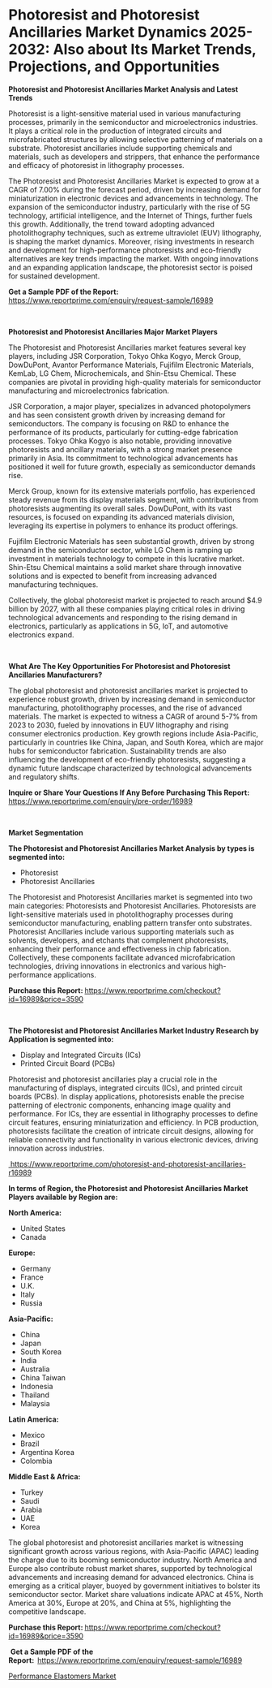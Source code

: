 <p><h1>Photoresist and Photoresist Ancillaries Market Dynamics 2025-2032: Also about Its Market Trends, Projections, and Opportunities</h1></p><p><strong>Photoresist and Photoresist Ancillaries Market Analysis and Latest Trends</strong></p>
<p><p>Photoresist is a light-sensitive material used in various manufacturing processes, primarily in the semiconductor and microelectronics industries. It plays a critical role in the production of integrated circuits and microfabricated structures by allowing selective patterning of materials on a substrate. Photoresist ancillaries include supporting chemicals and materials, such as developers and strippers, that enhance the performance and efficacy of photoresist in lithography processes.</p><p>The Photoresist and Photoresist Ancillaries Market is expected to grow at a CAGR of 7.00% during the forecast period, driven by increasing demand for miniaturization in electronic devices and advancements in technology. The expansion of the semiconductor industry, particularly with the rise of 5G technology, artificial intelligence, and the Internet of Things, further fuels this growth. Additionally, the trend toward adopting advanced photolithography techniques, such as extreme ultraviolet (EUV) lithography, is shaping the market dynamics. Moreover, rising investments in research and development for high-performance photoresists and eco-friendly alternatives are key trends impacting the market. With ongoing innovations and an expanding application landscape, the photoresist sector is poised for sustained development.</p></p>
<p><strong>Get a Sample PDF of the Report:&nbsp;</strong> <a href="https://www.reportprime.com/enquiry/request-sample/16989?utm_campaign=3291&utm_medium=2&utm_source=Github&utm_content=ia&utm_term=18032025&utm_id=photoresist-and-photoresist-ancillaries">https://www.reportprime.com/enquiry/request-sample/16989</a></p>
<p>&nbsp;</p>
<p><strong>Photoresist and Photoresist Ancillaries Major Market Players</strong></p>
<p><p>The Photoresist and Photoresist Ancillaries market features several key players, including JSR Corporation, Tokyo Ohka Kogyo, Merck Group, DowDuPont, Avantor Performance Materials, Fujifilm Electronic Materials, KemLab, LG Chem, Microchemicals, and Shin-Etsu Chemical. These companies are pivotal in providing high-quality materials for semiconductor manufacturing and microelectronics fabrication.</p><p>JSR Corporation, a major player, specializes in advanced photopolymers and has seen consistent growth driven by increasing demand for semiconductors. The company is focusing on R&D to enhance the performance of its products, particularly for cutting-edge fabrication processes. Tokyo Ohka Kogyo is also notable, providing innovative photoresists and ancillary materials, with a strong market presence primarily in Asia. Its commitment to technological advancements has positioned it well for future growth, especially as semiconductor demands rise.</p><p>Merck Group, known for its extensive materials portfolio, has experienced steady revenue from its display materials segment, with contributions from photoresists augmenting its overall sales. DowDuPont, with its vast resources, is focused on expanding its advanced materials division, leveraging its expertise in polymers to enhance its product offerings.</p><p>Fujifilm Electronic Materials has seen substantial growth, driven by strong demand in the semiconductor sector, while LG Chem is ramping up investment in materials technology to compete in this lucrative market. Shin-Etsu Chemical maintains a solid market share through innovative solutions and is expected to benefit from increasing advanced manufacturing techniques.</p><p>Collectively, the global photoresist market is projected to reach around $4.9 billion by 2027, with all these companies playing critical roles in driving technological advancements and responding to the rising demand in electronics, particularly as applications in 5G, IoT, and automotive electronics expand.</p></p>
<p>&nbsp;</p>
<p><strong>What Are The Key Opportunities For Photoresist and Photoresist Ancillaries Manufacturers?</strong></p>
<p><p>The global photoresist and photoresist ancillaries market is projected to experience robust growth, driven by increasing demand in semiconductor manufacturing, photolithography processes, and the rise of advanced materials. The market is expected to witness a CAGR of around 5-7% from 2023 to 2030, fueled by innovations in EUV lithography and rising consumer electronics production. Key growth regions include Asia-Pacific, particularly in countries like China, Japan, and South Korea, which are major hubs for semiconductor fabrication. Sustainability trends are also influencing the development of eco-friendly photoresists, suggesting a dynamic future landscape characterized by technological advancements and regulatory shifts.</p></p>
<p><strong>Inquire or Share Your Questions If Any Before Purchasing This Report:</strong> <a href="https://www.reportprime.com/enquiry/pre-order/16989?utm_campaign=3291&utm_medium=2&utm_source=Github&utm_content=ia&utm_term=18032025&utm_id=photoresist-and-photoresist-ancillaries">https://www.reportprime.com/enquiry/pre-order/16989</a></p>
<p>&nbsp;</p>
<p><strong>Market Segmentation</strong></p>
<p><strong>The Photoresist and Photoresist Ancillaries Market Analysis by types is segmented into:</strong></p>
<p><ul><li>Photoresist</li><li>Photoresist Ancillaries</li></ul></p>
<p><p>The Photoresist and Photoresist Ancillaries market is segmented into two main categories: Photoresists and Photoresist Ancillaries. Photoresists are light-sensitive materials used in photolithography processes during semiconductor manufacturing, enabling pattern transfer onto substrates. Photoresist Ancillaries include various supporting materials such as solvents, developers, and etchants that complement photoresists, enhancing their performance and effectiveness in chip fabrication. Collectively, these components facilitate advanced microfabrication technologies, driving innovations in electronics and various high-performance applications.</p></p>
<p><strong>Purchase this Report:&nbsp;</strong><a href="https://www.reportprime.com/checkout?id=16989&price=3590&utm_campaign=3291&utm_medium=2&utm_source=Github&utm_content=ia&utm_term=18032025&utm_id=photoresist-and-photoresist-ancillaries">https://www.reportprime.com/checkout?id=16989&price=3590</a></p>
<p>&nbsp;</p>
<p><strong>The Photoresist and Photoresist Ancillaries Market Industry Research by Application is segmented into:</strong></p>
<p><ul><li>Display and Integrated Circuits (ICs)</li><li>Printed Circuit Board (PCBs)</li></ul></p>
<p><p>Photoresist and photoresist ancillaries play a crucial role in the manufacturing of displays, integrated circuits (ICs), and printed circuit boards (PCBs). In display applications, photoresists enable the precise patterning of electronic components, enhancing image quality and performance. For ICs, they are essential in lithography processes to define circuit features, ensuring miniaturization and efficiency. In PCB production, photoresists facilitate the creation of intricate circuit designs, allowing for reliable connectivity and functionality in various electronic devices, driving innovation across industries.</p></p>
<p><a href="https://www.reportprime.com/photoresist-and-photoresist-ancillaries-r16989?utm_campaign=3291&utm_medium=2&utm_source=Github&utm_content=ia&utm_term=18032025&utm_id=photoresist-and-photoresist-ancillaries">&nbsp;https://www.reportprime.com/photoresist-and-photoresist-ancillaries-r16989</a></p>
<p><strong>In terms of Region, the Photoresist and Photoresist Ancillaries Market Players available by Region are:</strong></p>
<p>
    <p> <strong> North America: </strong>
        <ul>
            <li>United States</li>
            <li>Canada</li>
        </ul>
        </p> 
    <p> <strong> Europe: </strong>
        <ul>
            <li>Germany</li>
            <li>France</li>
            <li>U.K.</li>
            <li>Italy</li>
            <li>Russia</li>
        </ul>
        </p> 
    <p> <strong> Asia-Pacific: </strong>
        <ul>
            <li>China</li>
            <li>Japan</li>
            <li>South Korea</li>
            <li>India</li>
            <li>Australia</li>
            <li>China Taiwan</li>
            <li>Indonesia</li>
            <li>Thailand</li>
            <li>Malaysia</li>
        </ul>
        </p> 
    <p> <strong> Latin America: </strong>
        <ul>
            <li>Mexico</li>
            <li>Brazil</li>
            <li>Argentina Korea</li>
            <li>Colombia</li>
        </ul>
        </p> 
    <p> <strong> Middle East & Africa: </strong>
        <ul>
            <li>Turkey</li>
            <li>Saudi</li>
            <li>Arabia</li>
            <li>UAE</li>
            <li>Korea</li>
        </ul>
    </p>
    </p>
<p><p>The global photoresist and photoresist ancillaries market is witnessing significant growth across various regions, with Asia-Pacific (APAC) leading the charge due to its booming semiconductor industry. North America and Europe also contribute robust market shares, supported by technological advancements and increasing demand for advanced electronics. China is emerging as a critical player, buoyed by government initiatives to bolster its semiconductor sector. Market share valuations indicate APAC at 45%, North America at 30%, Europe at 20%, and China at 5%, highlighting the competitive landscape.</p></p>
<p><strong>Purchase this Report: </strong><a href="https://www.reportprime.com/checkout?id=16989&price=3590&utm_campaign=3291&utm_medium=2&utm_source=Github&utm_content=ia&utm_term=18032025&utm_id=photoresist-and-photoresist-ancillaries">https://www.reportprime.com/checkout?id=16989&price=3590</a></p>
<p>&nbsp;<strong>Get a Sample PDF of the Report:&nbsp;&nbsp;</strong><a href="https://www.reportprime.com/enquiry/request-sample/16989?utm_campaign=3291&utm_medium=2&utm_source=Github&utm_content=ia&utm_term=18032025&utm_id=photoresist-and-photoresist-ancillaries">https://www.reportprime.com/enquiry/request-sample/16989</a></p>
<p><strong></strong></p>
<p><p><a href="https://github.com/daphnyvashdi/Market-Research-Report-List-1/blob/main/performance-elastomers-market.md?utm_campaign=3291&utm_medium=2&utm_source=Github&utm_content=ia&utm_term=18032025&utm_id=photoresist-and-photoresist-ancillaries">Performance Elastomers Market</a></p></p>